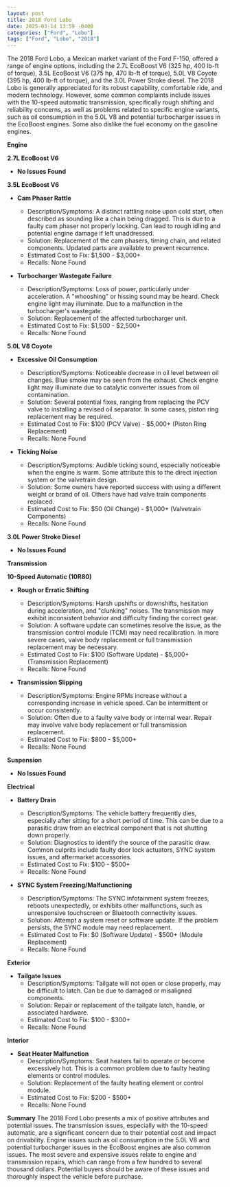 ```yaml
---
layout: post
title: 2018 Ford Lobo
date: 2025-03-14 13:59 -0400
categories: ["Ford", "Lobo"]
tags: ["Ford", "Lobo", "2018"]
---
```

The 2018 Ford Lobo, a Mexican market variant of the Ford F-150, offered a range of engine options, including the 2.7L EcoBoost V6 (325 hp, 400 lb-ft of torque), 3.5L EcoBoost V6 (375 hp, 470 lb-ft of torque), 5.0L V8 Coyote (395 hp, 400 lb-ft of torque), and the 3.0L Power Stroke diesel. The 2018 Lobo is generally appreciated for its robust capability, comfortable ride, and modern technology. However, some common complaints include issues with the 10-speed automatic transmission, specifically rough shifting and reliability concerns, as well as problems related to specific engine variants, such as oil consumption in the 5.0L V8 and potential turbocharger issues in the EcoBoost engines. Some also dislike the fuel economy on the gasoline engines.

**Engine**

**2.7L EcoBoost V6**
* **No Issues Found**

**3.5L EcoBoost V6**
* **Cam Phaser Rattle**
    * Description/Symptoms: A distinct rattling noise upon cold start, often described as sounding like a chain being dragged. This is due to a faulty cam phaser not properly locking. Can lead to rough idling and potential engine damage if left unaddressed.
    * Solution: Replacement of the cam phasers, timing chain, and related components. Updated parts are available to prevent recurrence.
    * Estimated Cost to Fix: $1,500 - $3,000+
    * Recalls: None Found

* **Turbocharger Wastegate Failure**
    * Description/Symptoms: Loss of power, particularly under acceleration. A "whooshing" or hissing sound may be heard. Check engine light may illuminate. Due to a malfunction in the turbocharger's wastegate.
    * Solution: Replacement of the affected turbocharger unit.
    * Estimated Cost to Fix: $1,500 - $2,500+
    * Recalls: None Found

**5.0L V8 Coyote**
* **Excessive Oil Consumption**
    * Description/Symptoms: Noticeable decrease in oil level between oil changes. Blue smoke may be seen from the exhaust. Check engine light may illuminate due to catalytic converter issues from oil contamination.
    * Solution: Several potential fixes, ranging from replacing the PCV valve to installing a revised oil separator. In some cases, piston ring replacement may be required.
    * Estimated Cost to Fix: $100 (PCV Valve) - $5,000+ (Piston Ring Replacement)
    * Recalls: None Found

* **Ticking Noise**
    * Description/Symptoms: Audible ticking sound, especially noticeable when the engine is warm. Some attribute this to the direct injection system or the valvetrain design.
    * Solution: Some owners have reported success with using a different weight or brand of oil. Others have had valve train components replaced.
    * Estimated Cost to Fix: $50 (Oil Change) - $1,000+ (Valvetrain Components)
    * Recalls: None Found

**3.0L Power Stroke Diesel**
* **No Issues Found**

**Transmission**

**10-Speed Automatic (10R80)**
* **Rough or Erratic Shifting**
    * Description/Symptoms: Harsh upshifts or downshifts, hesitation during acceleration, and "clunking" noises. The transmission may exhibit inconsistent behavior and difficulty finding the correct gear.
    * Solution: A software update can sometimes resolve the issue, as the transmission control module (TCM) may need recalibration. In more severe cases, valve body replacement or full transmission replacement may be necessary.
    * Estimated Cost to Fix: $100 (Software Update) - $5,000+ (Transmission Replacement)
    * Recalls: None Found

* **Transmission Slipping**
    * Description/Symptoms: Engine RPMs increase without a corresponding increase in vehicle speed. Can be intermittent or occur consistently.
    * Solution: Often due to a faulty valve body or internal wear. Repair may involve valve body replacement or full transmission replacement.
    * Estimated Cost to Fix: $800 - $5,000+
    * Recalls: None Found

**Suspension**

* **No Issues Found**

**Electrical**

* **Battery Drain**
    * Description/Symptoms: The vehicle battery frequently dies, especially after sitting for a short period of time. This can be due to a parasitic draw from an electrical component that is not shutting down properly.
    * Solution: Diagnostics to identify the source of the parasitic draw. Common culprits include faulty door lock actuators, SYNC system issues, and aftermarket accessories.
    * Estimated Cost to Fix: $100 - $500+
    * Recalls: None Found

* **SYNC System Freezing/Malfunctioning**
    * Description/Symptoms: The SYNC infotainment system freezes, reboots unexpectedly, or exhibits other malfunctions, such as unresponsive touchscreen or Bluetooth connectivity issues.
    * Solution: Attempt a system reset or software update. If the problem persists, the SYNC module may need replacement.
    * Estimated Cost to Fix: $0 (Software Update) - $500+ (Module Replacement)
    * Recalls: None Found

**Exterior**

* **Tailgate Issues**
    * Description/Symptoms: Tailgate will not open or close properly, may be difficult to latch. Can be due to damaged or misaligned components.
    * Solution: Repair or replacement of the tailgate latch, handle, or associated hardware.
    * Estimated Cost to Fix: $100 - $300+
    * Recalls: None Found

**Interior**

* **Seat Heater Malfunction**
    * Description/Symptoms: Seat heaters fail to operate or become excessively hot. This is a common problem due to faulty heating elements or control modules.
    * Solution: Replacement of the faulty heating element or control module.
    * Estimated Cost to Fix: $200 - $500+
    * Recalls: None Found

**Summary**
The 2018 Ford Lobo presents a mix of positive attributes and potential issues. The transmission issues, especially with the 10-speed automatic, are a significant concern due to their potential cost and impact on drivability. Engine issues such as oil consumption in the 5.0L V8 and potential turbocharger issues in the EcoBoost engines are also common issues. The most severe and expensive issues relate to engine and transmission repairs, which can range from a few hundred to several thousand dollars. Potential buyers should be aware of these issues and thoroughly inspect the vehicle before purchase.

